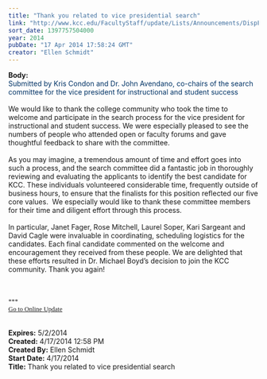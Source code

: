 ```yaml
---
title: "Thank you related to vice presidential search"
link: "http://www.kcc.edu/FacultyStaff/update/Lists/Announcements/DispForm.aspx?ID=1475"
sort_date: 1397757504000
year: 2014
pubDate: "17 Apr 2014 17:58:24 GMT"
creator: "Ellen Schmidt"
---
```


<div><b>Body:</b> <div class="ExternalClassCA51EFCF6F17424DBACA4DE736F89930">
<div><font color="#003366">Submitted by Kris Condon and Dr. John Avendano, co-chairs of the search committee for the vice president for instructional and student success</font></div>
<div> </div>
<div>We would like to thank the college community who took the time to welcome and participate in the search process for the vice president for instructional and student success. We were especially pleased to see the numbers of people who attended open or faculty forums and gave thoughtful feedback to share with the committee.</div>
<div> </div>
<div>As you may imagine, a tremendous amount of time and effort goes into such a process, and the search committee did a fantastic job in thoroughly reviewing and evaluating the applicants to identify the best candidate for KCC. These individuals volunteered considerable time, frequently outside of business hours, to ensure that the finalists for this position reflected our five core values.  We especially would like to thank these committee members for their time and diligent effort through this process.</div>
<div> </div>
<div>In particular, Janet Fager, Rose Mitchell, Laurel Soper, Kari Sargeant and David Cagle were invaluable in coordinating, scheduling logistics for the candidates. Each final candidate commented on the welcome and encouragement they received from these people. We are delighted that these efforts resulted in Dr. Michael Boyd’s decision to join the KCC community. Thank you again!<br /></div>
<div> </div>
<div>
<div></div>
<div>
<div><font size="3"><font face="Calibri">
<p style="margin:0in 0in 10pt" class="MsoNormal"><br /></p></font></font></div>
<div></div><font size="3"><font face="Calibri">
<div></div>
<div></div>
<div></div>
<div>
<div></div>
<div>
<div>
<div><font size="2">***</font></div>
<div><font size="2"></font></div>
<div><font size="2"></font></div>
<div><font size="2"></font></div>
<div><font size="2"></font></div>
<div><font size="2"></font></div>
<div><font size="2"></font></div>
<div><font size="2"></font></div>
<div><font size="2"></font></div>
<div><font size="2"></font></div>
<div><font size="2"></font></div>
<div><font size="2"></font></div>
<div><font size="2"></font></div>
<div><font size="2"></font></div>
<div><a href="/FacultyStaff/update/Pages/dailyupdate.aspx"><font size="2">Go to Online Update</font></a></div>
<div></div></div></div></div></font></font>
<p style="margin:0in 0in 10pt" class="MsoNormal"><font size="3"><font face="Calibri"></font></font></p>
<p></p><br /></div></div></div></div>
<div><b>Expires:</b> 5/2/2014</div>
<div><b>Created:</b> 4/17/2014 12:58 PM</div>
<div><b>Created By:</b> Ellen Schmidt</div>
<div><b>Start Date:</b> 4/17/2014</div>
<div><b>Title:</b> Thank you related to vice presidential search</div>
